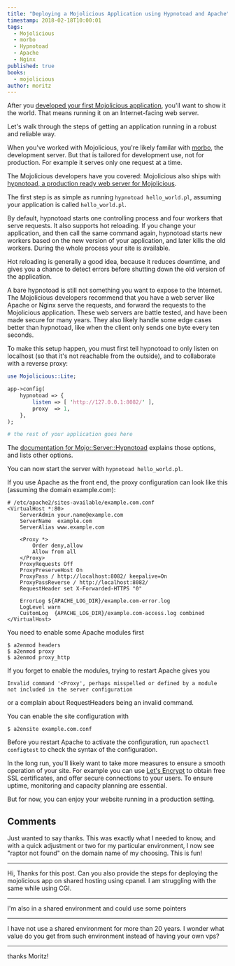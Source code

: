 ```yaml
---
title: "Deploying a Mojolicious Application using Hypnotoad and Apache"
timestamp: 2018-02-18T10:00:01
tags:
  - Mojolicious
  - morbo
  - Hypnotoad
  - Apache
  - Nginx
published: true
books:
  - mojolicious
author: moritz
---
```



After you [developed your first Mojolicious application](/adding-layout-to-mojolicious-lite-based-application), you'll want to show it the world. That means running it on an Internet-facing web server.

Let's walk through the steps of getting an application running in a robust and reliable way.


When you've worked with Mojolicious, you're likely familar with [morbo](http://mojolicious.org/perldoc/morbo), the development server. But that is tailored for development use, not for production. For example it serves only one request at a time.

The Mojolicious developers have you covered: Mojolicious also ships with [hypnotoad, a production ready web server for Mojolicious](http://mojolicious.org/perldoc/hypnotoad).

The first step is as simple as running `hypnotoad hello_world.pl`, assuming your application is called `hello_world.pl`.

By default, hypnotoad starts one controlling process and four workers that serve requests. It also supports hot reloading. If you change your application, and then call the same command again, hypnotoad starts new workers based on the new version of your application, and later kills the old workers. During the whole process your site is available.

Hot reloading is generally a good idea, because it reduces downtime, and gives you a chance to detect errors before shutting down the old version of the application.

A bare hypnotoad is still not something you want to expose to the Internet. The Mojolicious developers recommend that you have a web server like Apache or Nginx serve the requests, and forward the requests to the Mojolicious application. These web servers are battle tested, and have been made secure for many years. They also likely handle some edge cases better than hypnotoad, like when the client only sends one byte every ten seconds.

To make this setup happen, you must first tell hypnotoad to only listen on localhost (so that it's not reachable from the outside), and to collaborate with a reverse proxy:

```perl
use Mojolicious::Lite;

app->config(
    hypnotoad => {
        listen => [ 'http://127.0.0.1:8082/' ],
        proxy  => 1,
    },
);

# the rest of your application goes here
```

The [documentation for Mojo::Server::Hypnotoad](http://mojolicious.org/perldoc/Mojo/Server/Hypnotoad) explains those options, and lists other options.

You can now start the server with `hypnotoad hello_world.pl`.

If you use Apache as the front end, the proxy configuration can look like this (assuming the domain example.com):

```
# /etc/apache2/sites-available/example.com.conf
<VirtualHost *:80>
    ServerAdmin your.name@example.com
    ServerName  example.com
    ServerAlias www.example.com

    <Proxy *>
        Order deny,allow
        Allow from all
    </Proxy>
    ProxyRequests Off
    ProxyPreserveHost On
    ProxyPass / http://localhost:8082/ keepalive=On
    ProxyPassReverse / http://localhost:8082/
    RequestHeader set X-Forwarded-HTTPS "0"

    ErrorLog ${APACHE_LOG_DIR}/example.com-error.log
    LogLevel warn
    CustomLog  {APACHE_LOG_DIR}/example.com-access.log combined
</VirtualHost>
```

You need to enable some Apache modules first

```
$ a2enmod headers
$ a2enmod proxy
$ a2enmod proxy_http
```

If you forget to enable the modules, trying to restart Apache gives you

```
Invalid command '<Proxy', perhaps misspelled or defined by a module not included in the server configuration
```

or a complain about RequestHeaders being an invalid command.

You can enable the site configuration with

```
$ a2ensite example.com.conf
```

Before you restart Apache to activate the configuration, run `apachectl configtest` to check the syntax of the configuration.

In the long run, you'll likely want to take more measures to ensure a smooth operation of your site. For example you can use [Let's Encrypt](https://letsencrypt.org/) to obtain free SSL certificates, and offer secure connections to your users. To ensure uptime, monitoring and capacity planning are essential.

But for now, you can enjoy your website running in a production setting.

## Comments

Just wanted to say thanks. This was exactly what I needed to know, and with a quick adjustment or two for my particular environment, I now see "raptor not found" on the domain name of my choosing. This is fun!

<hr>

Hi,
Thanks for this post. Can you also provide the steps for deploying the mojolicious app on shared hosting using cpanel. I am struggling with the same while using CGI.

---
   I'm also in a shared environment and could use some pointers

---

I have not use a shared environment for more than 20 years. I wonder what value do you get from such environment instead of having your own vps?

<hr>
thanks Moritz!

